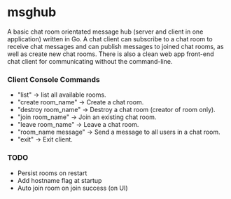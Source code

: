 # msghub
A basic chat room orientated message hub (server and client in one application) written in Go. A chat client can subscribe to a chat room to receive chat messages and can publish messages to joined chat rooms, as well as create new chat rooms. There is also a clean web app front-end chat client for communicating without the command-line. 

### Client Console Commands
* "list" -> list all available rooms.
* "create room_name" -> Create a chat room.
* "destroy room_name" -> Destroy a chat room (creator of room only).
* "join room_name" -> Join an existing chat room.
* "leave room_name" -> Leave a chat room.
* "room_name message" -> Send a message to all users in a chat room.
* "exit" -> Exit client.

### TODO
* Persist rooms on restart
* Add hostname flag at startup
* Auto join room on join success (on UI)